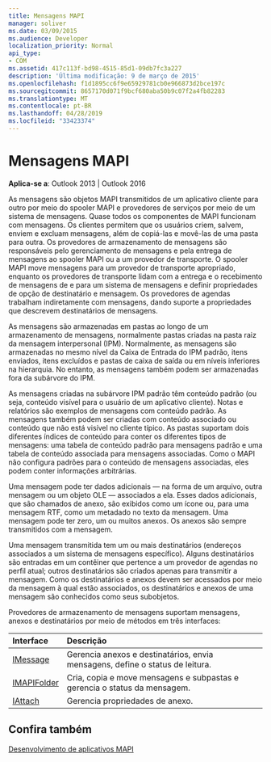 ```yaml
---
title: Mensagens MAPI
manager: soliver
ms.date: 03/09/2015
ms.audience: Developer
localization_priority: Normal
api_type:
- COM
ms.assetid: 417c113f-bd98-4515-85d1-09db7fc3a227
description: 'Última modificação: 9 de março de 2015'
ms.openlocfilehash: f1d1895cc6f9e65929781cb0e966873d2bce197c
ms.sourcegitcommit: 8657170d071f9bcf680aba50b9c07f2a4fb82283
ms.translationtype: MT
ms.contentlocale: pt-BR
ms.lasthandoff: 04/28/2019
ms.locfileid: "33423374"
---
```

# <a name="mapi-messages"></a>Mensagens MAPI

  
  
**Aplica-se a**: Outlook 2013 | Outlook 2016 
  
As mensagens são objetos MAPI transmitidos de um aplicativo cliente para outro por meio do spooler MAPI e provedores de serviços por meio de um sistema de mensagens. Quase todos os componentes de MAPI funcionam com mensagens. Os clientes permitem que os usuários criem, salvem, enviem e excluam mensagens, além de copiá-las e movê-las de uma pasta para outra. Os provedores de armazenamento de mensagens são responsáveis pelo gerenciamento de mensagens e pela entrega de mensagens ao spooler MAPI ou a um provedor de transporte. O spooler MAPI move mensagens para um provedor de transporte apropriado, enquanto os provedores de transporte lidam com a entrega e o recebimento de mensagens de e para um sistema de mensagens e definir propriedades de opção de destinatário e mensagem. Os provedores de agendas trabalham indiretamente com mensagens, dando suporte a propriedades que descrevem destinatários de mensagens.
  
As mensagens são armazenadas em pastas ao longo de um armazenamento de mensagens, normalmente pastas criadas na pasta raiz da mensagem interpersonal (IPM). Normalmente, as mensagens são armazenadas no mesmo nível da Caixa de Entrada do IPM padrão, itens enviados, itens excluídos e pastas de caixa de saída ou em níveis inferiores na hierarquia. No entanto, as mensagens também podem ser armazenadas fora da subárvore do IPM.
  
As mensagens criadas na subárvore IPM padrão têm conteúdo padrão (ou seja, conteúdo visível para o usuário de um aplicativo cliente). Notas e relatórios são exemplos de mensagens com conteúdo padrão. As mensagens também podem ser criadas com conteúdo associado ou conteúdo que não está visível no cliente típico. As pastas suportam dois diferentes índices de conteúdo para conter os diferentes tipos de mensagens: uma tabela de conteúdo padrão para mensagens padrão e uma tabela de conteúdo associada para mensagens associadas. Como o MAPI não configura padrões para o conteúdo de mensagens associadas, eles podem conter informações arbitrárias. 
  
Uma mensagem pode ter dados adicionais — na forma de um arquivo, outra mensagem ou um objeto OLE — associados a ela. Esses dados adicionais, que são chamados de anexo, são exibidos como um ícone ou, para uma mensagem RTF, como um metadado no texto da mensagem. Uma mensagem pode ter zero, um ou muitos anexos. Os anexos são sempre transmitidos com a mensagem.
  
Uma mensagem transmitida tem um ou mais destinatários (endereços associados a um sistema de mensagens específico). Alguns destinatários são entradas em um contêiner que pertence a um provedor de agendas no perfil atual; outros destinatários são criados apenas para transmitir a mensagem. Como os destinatários e anexos devem ser acessados por meio da mensagem à qual estão associados, os destinatários e anexos de uma mensagem são conhecidos como seus subobjetos. 
  
Provedores de armazenamento de mensagens suportam mensagens, anexos e destinatários por meio de métodos em três interfaces: 
  
|**Interface**|**Descrição**|
|:-----|:-----|
|[IMessage](imessageimapiprop.md) <br/> |Gerencia anexos e destinatários, envia mensagens, define o status de leitura.  <br/> |
|[IMAPIFolder](imapifolderimapicontainer.md) <br/> |Cria, copia e move mensagens e subpastas e gerencia o status da mensagem.  <br/> |
|[IAttach](iattachimapiprop.md) <br/> |Gerencia propriedades de anexo.  <br/> |
   
## <a name="see-also"></a>Confira também



[Desenvolvimento de aplicativos MAPI](mapi-application-development.md)

